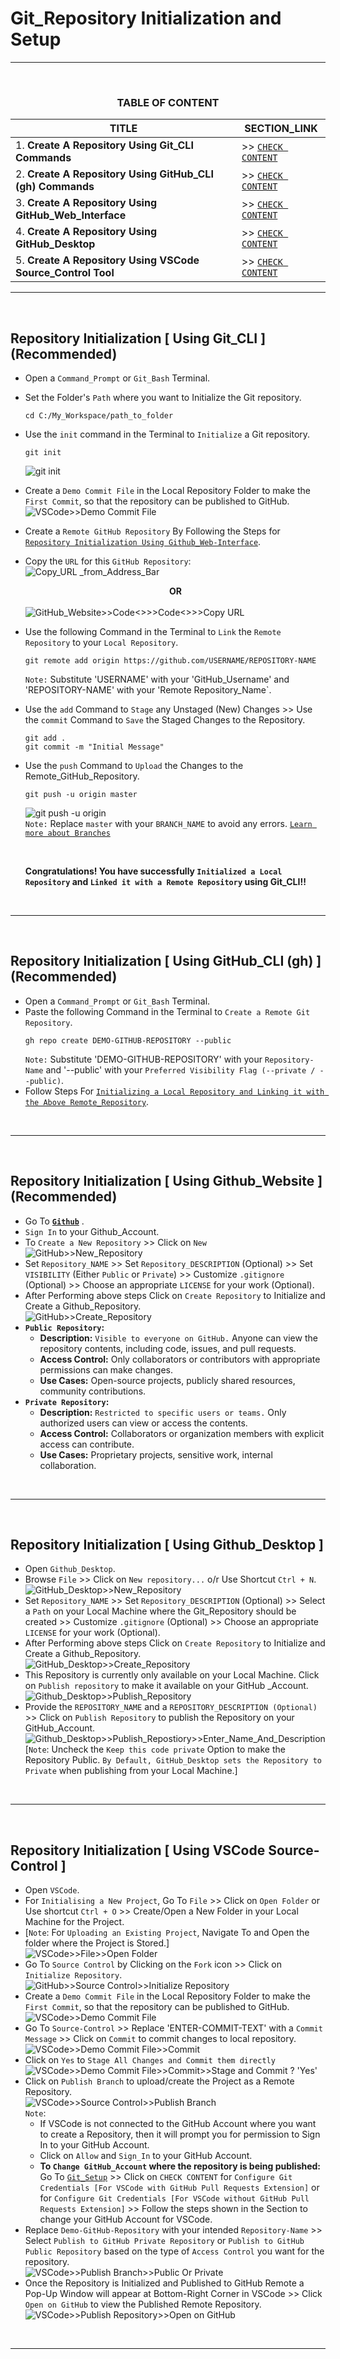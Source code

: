 # Git_Repository Initialization and Setup
---
<br>
<div align="center">
 
### TABLE OF CONTENT
 
| TITLE                                                                                                          | SECTION_LINK                                                                                  |
|----------------------------------------------------------------------------------------------------------------|-----------------------------------------------------------------------------------------------|
| 1.  **Create A Repository Using Git_CLI Commands**                                                             | >> [` CHECK CONTENT `](#repository-initialization--using-git_cli--recommended)                |
| 2.  **Create A Repository Using GitHub_CLI (gh) Commands**                                                     | >> [` CHECK CONTENT `](#repository-initialization--using-github_cli-gh--recommended)          |
| 3.  **Create A Repository Using GitHub_Web_Interface**                                                         | >> [` CHECK CONTENT `](#repository-initialization--using-github_website--recommended)         |
| 4.  **Create A Repository Using GitHub_Desktop**                                                               | >> [` CHECK CONTENT `](#repository-initialization--using-github_desktop-)                     |
| 5.  **Create A Repository Using VSCode Source_Control Tool**                                                   | >> [` CHECK CONTENT `](#repository-initialization--using-vscode-source-control-)              |
</div>

---
<br>

## Repository Initialization [ Using Git_CLI ] (Recommended)
  - Open a `Command_Prompt` or `Git_Bash` Terminal.
  - Set the Folder's `Path` where you want to Initialize the Git repository.
    ```
    cd C:/My_Workspace/path_to_folder
    ```
  - Use the `init` command in the Terminal to `Initialize` a Git repository.
    ```
    git init
    ```
    ![git init](https://github.com/user-attachments/assets/8842b3bd-c3b8-43d5-9a50-c437d24150f0)
    <br>
  - Create a `Demo Commit File` in the Local Repository Folder to make the `First Commit`, so that the repository can be published to GitHub.<br>
    ![VSCode>>Demo Commit File](https://github.com/user-attachments/assets/0f7f0742-fd4d-451a-9e67-0c0185ffae24)
    <br>
  - Create a `Remote GitHub Repository` By Following the Steps for [`Repository Initialization Using Github_Web-Interface`](#repository-initialization--using-github_website-).
  - Copy the `URL` for this `GitHub Repository`:<br>
    ![Copy_URL _from_Address_Bar](https://github.com/user-attachments/assets/c7453c89-51af-4bfe-bd31-76d62add8563)
    <br> <div align="center">**OR**</div> <br>
    ![GitHub_Website>>Code<>>>`Code<>`>>Copy URL](https://github.com/user-attachments/assets/6484b66b-f33a-404e-b4c2-9b7b2c6d1015)
    <br>
  - Use the following Command in the Terminal to `Link` the `Remote Repository` to your `Local Repository`.
    ```
    git remote add origin https://github.com/USERNAME/REPOSITORY-NAME
    ```
    `Note:` Substitute 'USERNAME' with your 'GitHub_Username' and 'REPOSITORY-NAME' with your 'Remote Repository_Name`.
  - Use the `add` Command to `Stage` any Unstaged (New) Changes >> Use the `commit` Command to `Save` the Staged Changes to the Repository.
    ```
    git add .
    git commit -m "Initial Message"
    ```
  - Use the `push` Command to `Upload` the Changes to the Remote_GitHub_Repository.
    ```
    git push -u origin master
    ```
    ![git push -u origin](https://github.com/user-attachments/assets/296259f7-fae7-452e-b9d8-edeba8748d98)
    <br>
    `Note:` Replace `master` with your `BRANCH_NAME` to avoid any errors. [`Learn more about Branches`](https://github.com/Yashvant-Chhapwale-Course-Work/GitHub_Prompts/blob/main/Git_Branches.md)<br>
    
    <br>
    
    **Congratulations! You have successfully `Initialized a Local Repository` and `Linked it with a Remote Repository` using Git_CLI!!**
    

<br>

---
<br>

## Repository Initialization [ Using GitHub_CLI (gh) ] (Recommended)
  - Open a `Command_Prompt` or `Git_Bash` Terminal.
  - Paste the following Command in the Terminal to `Create a Remote Git Repository`.
    ```
    gh repo create DEMO-GITHUB-REPOSITORY --public
    ```
    `Note:` Substitute 'DEMO-GITHUB-REPOSITORY' with your `Repository-Name` and '--public' with your `Preferred Visibility Flag (--private / --public)`.
  - Follow Steps For [`Initializing a Local Repository and Linking it with the Above Remote_Repository`](#repository-initialization--using-git_cli--recommended).

<br>

---
<br>

## Repository Initialization [ Using Github_Website ] (Recommended)
  - Go To **[`Github`](https://github.com/)** .
  - `Sign In` to your Github_Account.
  - To `Create a New Repository` >> Click on `New`<br>
    ![GitHub>>New_Repository](https://github.com/user-attachments/assets/5c88809c-97f5-421b-9b56-5a9f44146b49)
    <br>
  - Set `Repository_NAME` >> Set `Repository_DESCRIPTION` (Optional) >> Set `VISIBILITY` (Either `Public` or `Private`) >> Customize `.gitignore` (Optional) >> Choose an appropriate `LICENSE` for your work (Optional).
  - After Performing above steps Click on `Create Repository` to Initialize and Create a Github_Repository.<br>
    ![GitHub>>Create_Repository](https://github.com/user-attachments/assets/17ec6a4a-1ab1-4feb-99f3-934d2cd39e27)
    <br>
  - **`Public Repository`:**
    - **Description:** `Visible to everyone on GitHub.` Anyone can view the repository contents, including code, issues, and pull requests.
    - **Access Control:** Only collaborators or contributors with appropriate permissions can make changes.
    - **Use Cases:** Open-source projects, publicly shared resources, community contributions.
  - **`Private Repository`:**
    - **Description:** `Restricted to specific users or teams.` Only authorized users can view or access the contents.
    - **Access Control:** Collaborators or organization members with explicit access can contribute.
    - **Use Cases:** Proprietary projects, sensitive work, internal collaboration.




<br>

---
<br>

## Repository Initialization [ Using Github_Desktop ]
  - Open `Github_Desktop`.
  - Browse `File` >> Click on `New repository...` o/r Use Shortcut ` Ctrl + N `.<br>
    ![GitHub_Desktop>>New_Repository](https://github.com/user-attachments/assets/0bae54da-c3de-400d-8901-b0440684e2bf)
    <br>
  - Set `Repository_NAME` >> Set `Repository_DESCRIPTION` (Optional) >> Select a `Path` on your Local Machine where the Git_Repository should be created >> Customize `.gitignore` (Optional) >> Choose an appropriate `LICENSE` for your work (Optional).
  - After Performing above steps Click on `Create Repository` to Initialize and Create a Github_Repository.<br>
    ![GitHub_Desktop>>Create_Repository](https://github.com/user-attachments/assets/6bf01418-cf4c-4ddb-b14d-5cf48b8f2475)
    <br>
  - This Repository is currently only available on your Local Machine. Click on `Publish repository` to make it available on your GitHub _Account.<br>
    ![Github_Desktop>>Publish_Repository](https://github.com/user-attachments/assets/44b52764-c714-433a-8d81-3cad977ee14e)
    <br>
  - Provide the `REPOSITORY_NAME` and a `REPOSITORY_DESCRIPTION (Optional)` >> Click on `Publish Repository` to publish the Repository on your GitHub_Account.<br>
    ![Github_Desktop>>Publish_Repostiory>>Enter_Name_And_Description](https://github.com/user-attachments/assets/8a91e346-562d-49d5-8320-2d631f3f6b79)<br>
    [`Note`: Uncheck the `Keep this code private` Option to make the Repository Public. `By Default, GitHub_Desktop sets the Repository to Private` when publishing from your Local Machine.]
<br>

---
<br>

## Repository Initialization [ Using VSCode Source-Control ]
  - Open `VSCode`.
  - For `Initialising a New Project`, Go To `File` >> Click on `Open Folder` or Use shortcut `Ctrl + O` >> Create/Open a New Folder in your Local Machine for the Project.
  - [`Note`: For `Uploading an Existing Project`, Navigate To and Open the folder where the Project is Stored.]<br>
    ![VSCode>>File>>Open Folder](https://github.com/user-attachments/assets/2b2ac1c6-4dda-4384-a205-fc05fb96bb6e)
    <br>
  - Go To `Source Control` by Clicking on the `Fork` icon >> Click on `Initialize Repository`.<br>
    ![GitHub>>Source Control>>Initialize Repository](https://github.com/user-attachments/assets/6abdcb44-6d06-44c6-b779-214503bc3f25)
    <br>
  - Create a `Demo Commit File` in the Local Repository Folder to make the `First Commit`, so that the repository can be published to GitHub.<br>
    ![VSCode>>Demo Commit File](https://github.com/user-attachments/assets/0f7f0742-fd4d-451a-9e67-0c0185ffae24)
    <br>
  - Go To `Source-Control` >> Replace 'ENTER-COMMIT-TEXT' with a `Commit Message` >> Click on `Commit` to commit changes to local repository.<br>
    ![VSCode>>Demo Commit File>>Commit](https://github.com/user-attachments/assets/4748d8ec-fb03-482b-b5b4-cb4cfb82d113)
    <br>
  - Click on `Yes` to `Stage All Changes and Commit them directly`<br>
    ![VSCode>>Demo Commit File>>Commit>>Stage and Commit ? 'Yes'](https://github.com/user-attachments/assets/e9cc609f-6974-49ed-8413-2815293baf52)
    <br>
  - Click on `Publish Branch` to upload/create the Project as a Remote Repository.<br>
    ![VSCode>>Source Control>>Publish Branch](https://github.com/user-attachments/assets/3a489239-db4c-4682-9369-669ffd0013e2)<br>
    `Note`:
    - If VSCode is not connected to the GitHub Account where you want to create a Repository, then it will prompt you for permission to Sign In to your GitHub Account.
    - Click on `Allow` and `Sign_In` to your GitHub Account.
    - **To `Change GitHub_Account` where the repository is being published:** Go To  [`Git_Setup`](Git_Setup.md) >> Click on `CHECK CONTENT` for `Configure Git Credentials [For VSCode with GitHub Pull Requests Extension]` or for `Configure Git Credentials [For VSCode without GitHub Pull Requests Extension]` >> Follow the steps shown in the Section to change your GitHub Account for VSCode.
  - Replace `Demo-GitHub-Repository` with your intended `Repository-Name` >> Select `Publish to GitHub Private Repository` or `Publish to GitHub Public Repository` based on the type of `Access Control` you want for the repository.<br>
    ![VSCode>>Publish Branch>>Public Or Private](https://github.com/user-attachments/assets/a6406ffa-74f4-4770-8c70-39a246462fef)
    <br>
  - Once the Repository is Initialized and Published to GitHub Remote a Pop-Up Window will appear at Bottom-Right Corner in VSCode >> Click `Open on GitHub` to view the Published Remote Repository.
    ![VSCode>>Publish Repository>>Open on GitHub](https://github.com/user-attachments/assets/2dfd78cf-7b3d-4fd4-bfe2-33a8d983324a)
<br>

---
<br>

